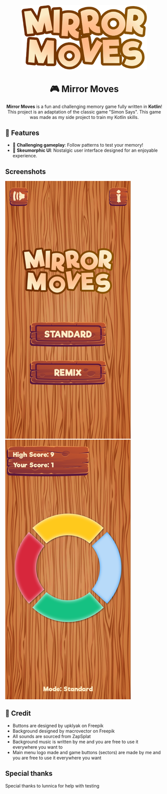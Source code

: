 <div align="center">
<img src="https://github.com/RostislavArts/Mirror-Moves-Game/blob/main/screenshots/logo.png" width="400">

# 🎮 Mirror Moves
**Mirror Moves** is a fun and challenging memory game fully written in **Kotlin**! This project is an adaptation of the classic game "Simon Says". This game was made as my side project to train my Kotlin skills. 
</div>

## 🚀 Features

- 🧠 **Challenging gameplay**: Follow patterns to test your memory!
- 🎨 **Skeumorphic UI**: Nostalgic user interface designed for an enjoyable experience.

## Screenshots
<img src="https://github.com/RostislavArts/Mirror-Moves-Game/blob/main/screenshots/screenshot1.png" width="400">
<img src="https://github.com/RostislavArts/Mirror-Moves-Game/blob/main/screenshots/screenshot2.png" width="400">

## 🤝 Credit

- Buttons are designed by upklyak on Freepik
- Background designed by macrovector on Freepik
- All sounds are sourced from ZapSplat
- Background music is written by me and you are free to use it everywhere you want to
- Main menu logo made and game buttons (sectors) are made by me and you are free to use it everywhere you want

## Special thanks

Special thanks to lunnica for help with testing
